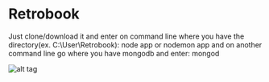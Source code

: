 # Retrobook
Just clone/download it and enter on command line where you have the directory(ex. C:\User\Retrobook): node app or nodemon app
and on another command line go where you have mongodb and enter: mongod 


![alt tag]([Imgur](http://i.imgur.com/YNnFb8d.png))
